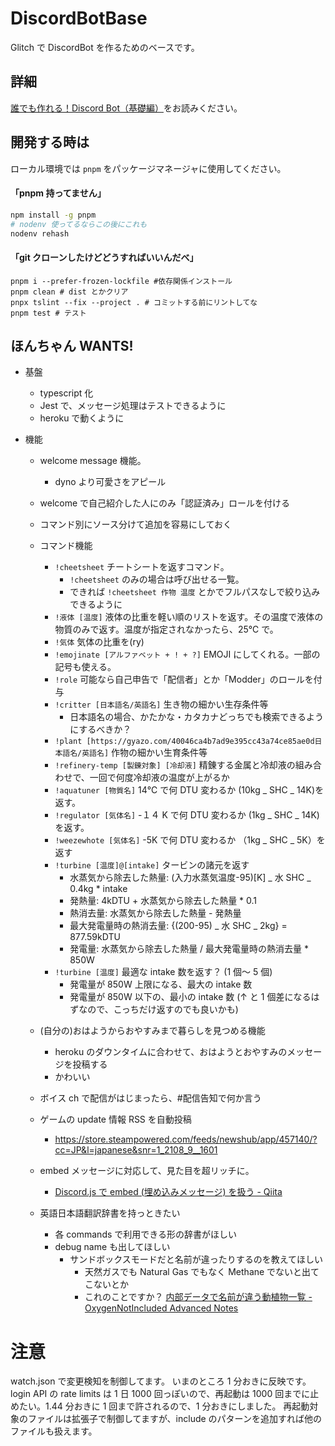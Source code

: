 # DiscordBotBase

Glitch で DiscordBot を作るためのベースです。

## 詳細

[誰でも作れる！Discord Bot（基礎編）](https://note.com/exteoi/n/nf1c37cb26c41)をお読みください。

## 開発する時は

ローカル環境では `pnpm` をパッケージマネージャに使用してください。

#### 「pnpm 持ってません」
```sh
npm install -g pnpm
# nodenv 使ってるならこの後にこれも
nodenv rehash
```

#### 「git クローンしたけどどうすればいいんだべ」
```
pnpm i --prefer-frozen-lockfile #依存関係インストール
pnpm clean # dist とかクリア
pnpx tslint --fix --project . # コミットする前にリントしてな
pnpm test # テスト
```

## ほんちゃん WANTS!

- 基盤
  - typescript 化
  - Jest で、メッセージ処理はテストできるように
  - heroku で動くように
- 機能

  - welcome message 機能。
    - dyno より可愛さをアピール
  - welcome で自己紹介した人にのみ「認証済み」ロールを付ける
  - コマンド別にソース分けて追加を容易にしておく
  - コマンド機能

    - `!cheetsheet` チートシートを返すコマンド。
      - `!cheetsheet` のみの場合は呼び出せる一覧。
      - できれば `!cheetsheet 作物 温度` とかでフルパスなしで絞り込みできるように
    - `!液体 [温度]` 液体の比重を軽い順のリストを返す。その温度で液体の物質のみで返す。温度が指定されなかったら、25℃ で。
    - `!気体` 気体の比重を(ry)
    - `!emojinate [アルファベット + ! + ?]` EMOJI にしてくれる。一部の記号も使える。
    - `!role` 可能なら自己申告で「配信者」とか「Modder」のロールを付与
    - `!critter [日本語名/英語名]` 生き物の細かい生存条件等
      - 日本語名の場合、かたかな・カタカナどっちでも検索できるようにするべきか？
    - `!plant [https://gyazo.com/40046ca4b7ad9e395cc43a74ce85ae0d日本語名/英語名]` 作物の細かい生育条件等
    - `!refinery-temp [製錬対象] [冷却液]` 精錬する金属と冷却液の組み合わせで、一回で何度冷却液の温度が上がるか
    - `!aquatuner [物質名]` 14℃ で何 DTU 変わるか (10kg _ SHC _ 14K)を返す。
    - `!regulator [気体名]` -１４ K で何 DTU 変わるか (1kg _ SHC _ 14K)を返す。
    - `!weezewhote [気体名]` -5K で何 DTU 変わるか （1kg _ SHC _ 5K）を返す
    - `!turbine [温度]@[intake]` タービンの諸元を返す
      - 水蒸気から除去した熱量: (入力水蒸気温度-95)[K] _ 水 SHC _ 0.4kg \* intake
      - 発熱量: 4kDTU + 水蒸気から除去した熱量 \* 0.1
      - 熱消去量: 水蒸気から除去した熱量 - 発熱量
      - 最大発電量時の熱消去量: {(200-95) _ 水 SHC _ 2kg} = 877.59kDTU
      - 発電量: 水蒸気から除去した熱量 / 最大発電量時の熱消去量 \* 850W
    - `!turbine [温度]` 最適な intake 数を返す？ (1 個～ 5 個)
      - 発電量が 850W 上限になる、最大の intake 数
      - 発電量が 850W 以下の、最小の intake 数 (↑ と 1 個差になるはずなので、こっちだけ返すのでも良いかも)

  - (自分の)おはようからおやすみまで暮らしを見つめる機能
    - heroku のダウンタイムに合わせて、おはようとおやすみのメッセージを投稿する
    - かわいい
  - ボイス ch で配信がはじまったら、#配信告知で何か言う
  - ゲームの update 情報 RSS を自動投稿
    - https://store.steampowered.com/feeds/newshub/app/457140/?cc=JP&l=japanese&snr=1_2108_9__1601
  - embed メッセージに対応して、見た目を超リッチに。
    - [Discord.js で embed (埋め込みメッセージ) を扱う - Qiita](https://qiita.com/nedew/items/4e0c20c1a89e983a6992)
  - 英語日本語翻訳辞書を持っときたい
    - 各 commands で利用できる形の辞書がほしい
    - debug name も出してほしい
      - サンドボックスモードだと名前が違ったりするのを教えてほしい
        - 天然ガスでも Natural Gas でもなく Methane でないと出てこないとか
        - これのことですか？ [内部データで名前が違う動植物一覧 - OxygenNotIncluded Advanced Notes](https://scrapbox.io/OxygenNotIncluded/%E5%86%85%E9%83%A8%E3%83%87%E3%83%BC%E3%82%BF%E3%81%A7%E5%90%8D%E5%89%8D%E3%81%8C%E9%81%95%E3%81%86%E5%8B%95%E6%A4%8D%E7%89%A9%E4%B8%80%E8%A6%A7)

# 注意

watch.json で変更検知を制御してます。
いまのところ 1 分おきに反映です。login API の rate limits は 1 日 1000 回っぽいので、再起動は 1000 回までに止めたい。1.44 分おきに 1 回まで許されるので、1 分おきにしました。
再起動対象のファイルは拡張子で制御してますが、include のパターンを追加すれば他のファイルも扱えます。
